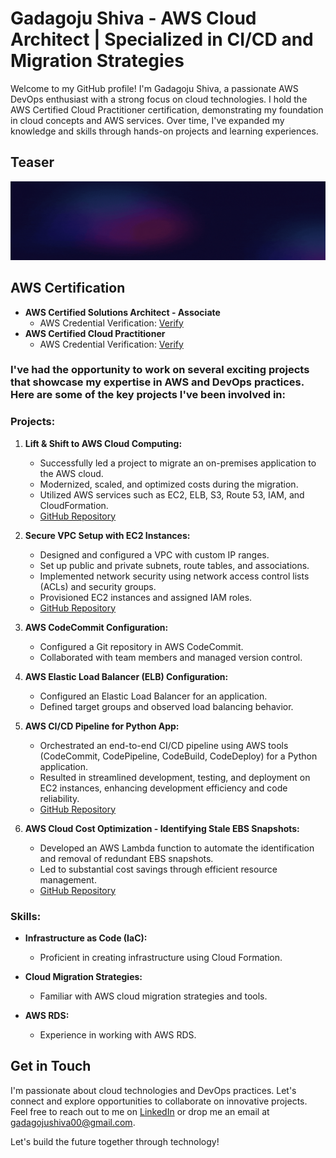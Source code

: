 # Gadagoju Shiva - AWS Cloud Architect | Specialized in CI/CD and Migration Strategies

Welcome to my GitHub profile! I'm Gadagoju Shiva, a passionate AWS DevOps enthusiast with a strong focus on cloud technologies. I hold the AWS Certified Cloud Practitioner certification, demonstrating my foundation in cloud concepts and AWS services. Over time, I've expanded my knowledge and skills through hands-on projects and learning experiences.
## Teaser
![alt text](teaser.gif)
## AWS Certification

- **AWS Certified Solutions Architect - Associate**
  - AWS Credential Verification: [Verify](https://www.credly.com/badges/015ecab6-7110-4eb8-a07a-ef88d61bdfbc/public_url)
- **AWS Certified Cloud Practitioner**
  - AWS Credential Verification: [Verify](https://www.credly.com/badges/247ced3f-9c92-433c-92aa-c8895eb59d5f/public_url)

### I've had the opportunity to work on several exciting projects that showcase my expertise in AWS and DevOps practices. Here are some of the key projects I've been involved in:

### Projects:

1. **Lift & Shift to AWS Cloud Computing:**
   - Successfully led a project to migrate an on-premises application to the AWS cloud.
   - Modernized, scaled, and optimized costs during the migration.
   - Utilized AWS services such as EC2, ELB, S3, Route 53, IAM, and CloudFormation.
   - [GitHub Repository](https://github.com/GadagojuShiva/aws-projects/tree/main/AWS-LIFT-AND-SHIFT-PROJECT)

2. **Secure VPC Setup with EC2 Instances:**
   - Designed and configured a VPC with custom IP ranges.
   - Set up public and private subnets, route tables, and associations.
   - Implemented network security using network access control lists (ACLs) and security groups.
   - Provisioned EC2 instances and assigned IAM roles.
   - [GitHub Repository](https://github.com/GadagojuShiva/aws-projects/tree/main/AWS_VPC_with_servers_in_private_subnets_NAT)

3. **AWS CodeCommit Configuration:**
   - Configured a Git repository in AWS CodeCommit.
   - Collaborated with team members and managed version control.

5. **AWS Elastic Load Balancer (ELB) Configuration:**
   - Configured an Elastic Load Balancer for an application.
   - Defined target groups and observed load balancing behavior.
  
6. **AWS CI/CD Pipeline for Python App:**
   - Orchestrated an end-to-end CI/CD pipeline using AWS tools (CodeCommit, CodePipeline, CodeBuild, CodeDeploy) for a Python application.
   - Resulted in streamlined development, testing, and deployment on EC2 instances, enhancing development efficiency and code reliability.
   - [GitHub Repository](https://github.com/GadagojuShiva/aws-projects/tree/main/AWS-End-To-End-CICD-Projects)

7. **AWS Cloud Cost Optimization - Identifying Stale EBS Snapshots:**
   - Developed an AWS Lambda function to automate the identification and removal of redundant EBS snapshots.
   - Led to substantial cost savings through efficient resource management.
   - [GitHub Repository](https://github.com/GadagojuShiva/aws-projects/tree/main/AWS_Cloud_Cost_Optimization_using_lambda_functions)

### Skills:

- **Infrastructure as Code (IaC):**
  - Proficient in creating infrastructure using Cloud Formation.
  
- **Cloud Migration Strategies:**
  - Familiar with AWS cloud migration strategies and tools.
  
- **AWS RDS:**
  - Experience in working with AWS RDS.

## Get in Touch

I'm passionate about cloud technologies and DevOps practices. Let's connect and explore opportunities to collaborate on innovative projects. Feel free to reach out to me on [LinkedIn](https://www.linkedin.com/in/shiva-gadagoju/) or drop me an email at gadagojushiva00@gmail.com.

Let's build the future together through technology!
